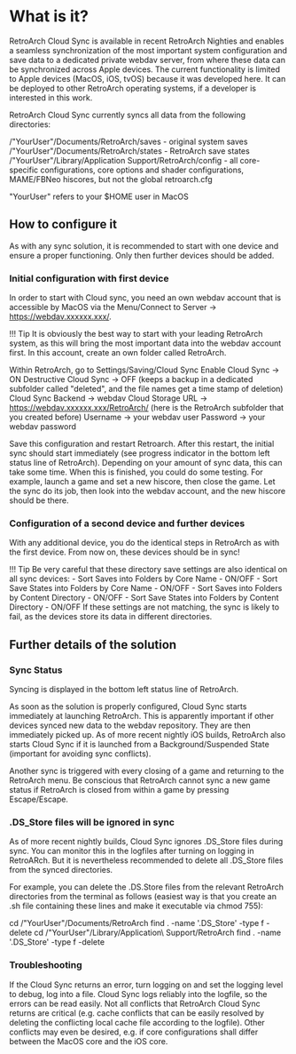 # What is it?

RetroArch Cloud Sync is available in recent RetroArch Nighties and enables a seamless synchronization of the most important system configuration and save data to a dedicated private webdav server, from where these data can be synchronized across Apple devices. The current functionality is limited to Apple devices (MacOS, iOS, tvOS) because it was developed here. It can be deployed to other RetroArch operating systems, if a developer is interested in this work.

RetroArch Cloud Sync currently syncs all data from the following directories:

/"YourUser"/Documents/RetroArch/saves - original system saves
/"YourUser"/Documents/RetroArch/states - RetroArch save states
/"YourUser"/Library/Application Support/RetroArch/config - all core-specific configurations, core options and shader configurations, MAME/FBNeo hiscores, but not the global retroarch.cfg

"YourUser" refers to your $HOME user in MacOS

## How to configure it

As with any sync solution, it is recommended to start with one device and ensure a proper functioning. Only then further devices should be added.

### Initial configuration with first device

In order to start with Cloud sync, you need an own webdav account that is accessible by MacOS via the Menu/Connect to Server -> https://webdav.xxxxxx.xxx/.

!!! Tip
    It is obviously the best way to start with your leading RetroArch system, as this will bring the most important data into the webdav account first. In this account, create an own folder called RetroArch.

Within RetroArch, go to Settings/Saving/Cloud Sync
    Enable Cloud Sync -> ON
    Destructive Cloud Sync -> OFF (keeps a backup in a dedicated subfolder called "deleted", and the file names get a time stamp of deletion)
    Cloud Sync Backend -> webdav
    Cloud Storage URL -> https://webdav.xxxxxx.xxx/RetroArch/ (here is the RetroArch subfolder that you created before)
    Username -> your webdav user
    Password -> your webdav password

Save this configuration and restart Retroarch. After this restart, the initial sync should start immediately (see progress indicator in the bottom left status line of RetroArch). Depending on your amount of sync data, this can take some time. When this is finished, you could do some testing. For example, launch a game and set a new hiscore, then close the game. Let the sync do its job, then look into the webdav account, and the new hiscore should be there.

### Configuration of a second device and further devices

With any additional device, you do the identical steps in RetroArch as with the first device. From now on, these devices should be in sync!

!!! Tip
    Be very careful that these directory save settings are also identical on all sync devices:
    - Sort Saves into Folders by Core Name - ON/OFF
    - Sort Save States into Folders by Core Name - ON/OFF
    - Sort Saves into Folders by Content Directory - ON/OFF
    - Sort Save States into Folders by Content Directory - ON/OFF
    If these settings are not matching, the sync is likely to fail, as the devices store its data in different directories.

## Further details of the solution

### Sync Status

Syncing is displayed in the bottom left status line of RetroArch.

As soon as the solution is properly configured, Cloud Sync starts immediately at launching RetroArch. This is apparently important if other devices synced new data to the webdav repository. They are then immediately picked up. As of more recent nightly iOS builds, RetroArch also starts Cloud Sync if it is launched from a Background/Suspended State (important for avoiding sync conflicts).

Another sync is triggered with every closing of a game and returning to the RetroArch menu. Be conscious that RetroArch cannot sync a new game status if RetroArch is closed from within a game by pressing Escape/Escape.

### .DS_Store files will be ignored in sync

As of more recent nightly builds, Cloud Sync ignores .DS_Store files during sync. You can monitor this in the logfiles after turning on logging in RetroARch. But it is nevertheless recommended to delete all .DS_Store files from the synced directories.

For example, you can delete the .DS.Store files from the relevant RetroArch directories from the terminal as follows (easiest way is that you create an .sh file containing these lines and make it executable via chmod 755):

cd /"YourUser"/Documents/RetroArch 
find . -name '.DS_Store' -type f -delete
cd /"YourUser"/Library/Application\ Support/RetroArch
find . -name '.DS_Store' -type f -delete

### Troubleshooting

If the Cloud Sync returns an error, turn logging on and set the logging level to debug, log into a file. Cloud Sync logs reliably into the logfile, so the errors can be read easily. Not all conflicts that RetroArch Cloud Sync returns are critical (e.g. cache conflicts that can be easily resolved by deleting the conflicting local cache file according to the logfile). Other conflicts may even be desired, e.g. if core configurations shall differ between the MacOS core and the iOS core.